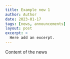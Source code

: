 ```yaml
---
title: Example new 1
author: Author
date: 2023-01-17
tags: [news, announcements]
layout: post
excerpt: >
  Here add an excerpt.
---
```


Content of the news